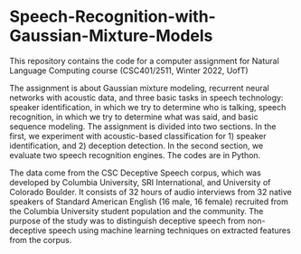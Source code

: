 # Speech-Recognition-with-Gaussian-Mixture-Models
This repository contains the code for a computer assignment for Natural Language Computing course (CSC401/2511, Winter 2022, UofT)

The assignment is about Gaussian mixture modeling, recurrent neural networks with acoustic
data, and three basic tasks in speech technology: speaker identification, in which we try to determine who
is talking, speech recognition, in which we try to determine what was said, and basic sequence modeling.
The assignment is divided into two sections. In the first, we experiment with acoustic-based
classification for 1) speaker identification, and 2) deception detection. In the second section, we
evaluate two speech recognition engines. The codes are in Python.

The data come from the CSC Deceptive Speech corpus, which was developed by Columbia University, SRI International, and University of Colorado Boulder. It consists of 32 hours of audio interviews
from 32 native speakers of Standard American English (16 male, 16 female) recruited from the Columbia
University student population and the community. The purpose of the study was to distinguish deceptive
speech from non-deceptive speech using machine learning techniques on extracted features from the corpus.
